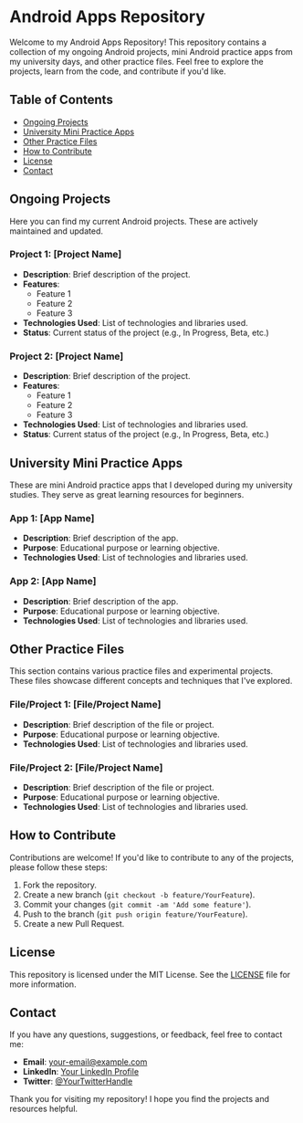# Android Apps Repository

Welcome to my Android Apps Repository! This repository contains a collection of my ongoing Android projects, mini Android practice apps from my university days, and other practice files. Feel free to explore the projects, learn from the code, and contribute if you'd like.

## Table of Contents

- [Ongoing Projects](#ongoing-projects)
- [University Mini Practice Apps](#university-mini-practice-apps)
- [Other Practice Files](#other-practice-files)
- [How to Contribute](#how-to-contribute)
- [License](#license)
- [Contact](#contact)

## Ongoing Projects

Here you can find my current Android projects. These are actively maintained and updated.

### Project 1: [Project Name]
- **Description**: Brief description of the project.
- **Features**:
  - Feature 1
  - Feature 2
  - Feature 3
- **Technologies Used**: List of technologies and libraries used.
- **Status**: Current status of the project (e.g., In Progress, Beta, etc.)

### Project 2: [Project Name]
- **Description**: Brief description of the project.
- **Features**:
  - Feature 1
  - Feature 2
  - Feature 3
- **Technologies Used**: List of technologies and libraries used.
- **Status**: Current status of the project (e.g., In Progress, Beta, etc.)

## University Mini Practice Apps

These are mini Android practice apps that I developed during my university studies. They serve as great learning resources for beginners.

### App 1: [App Name]
- **Description**: Brief description of the app.
- **Purpose**: Educational purpose or learning objective.
- **Technologies Used**: List of technologies and libraries used.

### App 2: [App Name]
- **Description**: Brief description of the app.
- **Purpose**: Educational purpose or learning objective.
- **Technologies Used**: List of technologies and libraries used.

## Other Practice Files

This section contains various practice files and experimental projects. These files showcase different concepts and techniques that I've explored.

### File/Project 1: [File/Project Name]
- **Description**: Brief description of the file or project.
- **Purpose**: Educational purpose or learning objective.
- **Technologies Used**: List of technologies and libraries used.

### File/Project 2: [File/Project Name]
- **Description**: Brief description of the file or project.
- **Purpose**: Educational purpose or learning objective.
- **Technologies Used**: List of technologies and libraries used.

## How to Contribute

Contributions are welcome! If you'd like to contribute to any of the projects, please follow these steps:

1. Fork the repository.
2. Create a new branch (`git checkout -b feature/YourFeature`).
3. Commit your changes (`git commit -am 'Add some feature'`).
4. Push to the branch (`git push origin feature/YourFeature`).
5. Create a new Pull Request.

## License

This repository is licensed under the MIT License. See the [LICENSE](LICENSE) file for more information.

## Contact

If you have any questions, suggestions, or feedback, feel free to contact me:

- **Email**: [your-email@example.com](mailto:your-email@example.com)
- **LinkedIn**: [Your LinkedIn Profile](https://www.linkedin.com/in/your-profile)
- **Twitter**: [@YourTwitterHandle](https://twitter.com/YourTwitterHandle)

Thank you for visiting my repository! I hope you find the projects and resources helpful.
